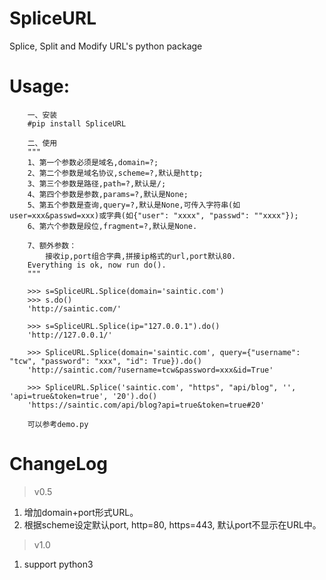 # SpliceURL
Splice, Split and Modify URL's python package

# Usage:

```
    一、安装
    #pip install SpliceURL

    二、使用
    """
    1、第一个参数必须是域名,domain=?;
    2、第二个参数是域名协议,scheme=?,默认是http;
    3、第三个参数是路径,path=?,默认是/;
    4、第四个参数是参数,params=?,默认是None;
    5、第五个参数是查询,query=?,默认是None,可传入字符串(如user=xxx&passwd=xxx)或字典(如{"user": "xxxx", "passwd": ""xxxx"});
    6、第六个参数是段位,fragment=?,默认是None.

    7、额外参数：
        接收ip,port组合字典,拼接ip格式的url,port默认80.
    Everything is ok, now run do().
    """

    >>> s=SpliceURL.Splice(domain='saintic.com')
    >>> s.do()
    'http://saintic.com/'

    >>> s=SpliceURL.Splice(ip="127.0.0.1").do()
    'http://127.0.0.1/'

    >>> SpliceURL.Splice(domain='saintic.com', query={"username": "tcw", "password": "xxx", "id": True}).do()
    'http://saintic.com/?username=tcw&password=xxx&id=True'

    >>> SpliceURL.Splice('saintic.com', "https", "api/blog", '', 'api=true&token=true', '20').do()
    'https://saintic.com/api/blog?api=true&token=true#20'

    可以参考demo.py
```

# ChangeLog
> v0.5
1. 增加domain+port形式URL。
2. 根据scheme设定默认port, http=80, https=443, 默认port不显示在URL中。

> v1.0
1. support python3
